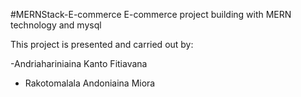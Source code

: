 #MERNStack-E-commerce
E-commerce project building with MERN technology and mysql

This project is presented and carried out by:

-Andriahariniaina Kanto Fitiavana
- Rakotomalala Andoniaina Miora
